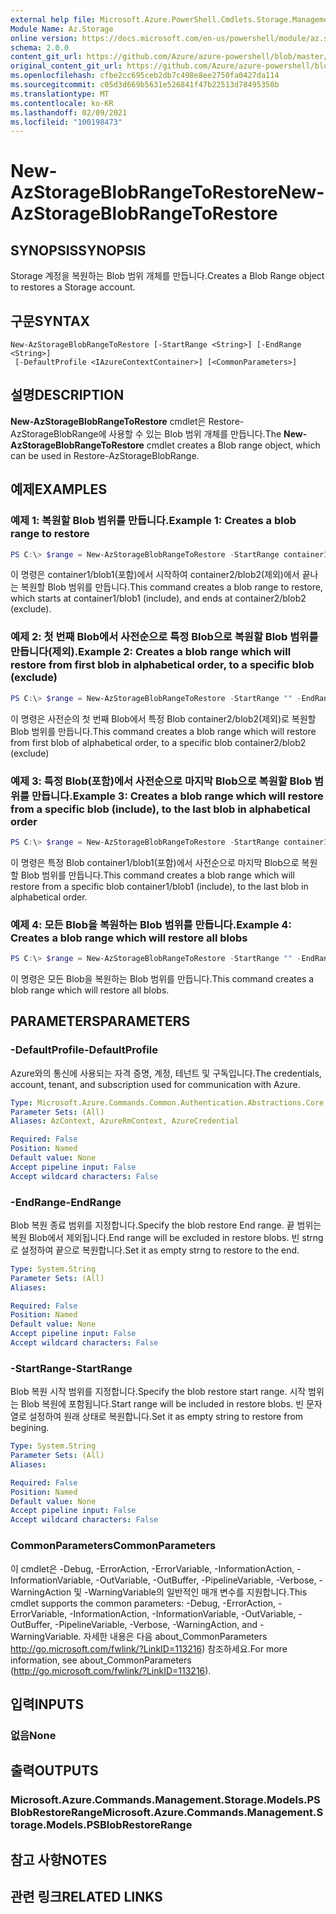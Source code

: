 ```yaml
---
external help file: Microsoft.Azure.PowerShell.Cmdlets.Storage.Management.dll-Help.xml
Module Name: Az.Storage
online version: https://docs.microsoft.com/en-us/powershell/module/az.storage/new-azstorageblobrangetorestore
schema: 2.0.0
content_git_url: https://github.com/Azure/azure-powershell/blob/master/src/Storage/Storage.Management/help/New-AzStorageBlobRangeToRestore.md
original_content_git_url: https://github.com/Azure/azure-powershell/blob/master/src/Storage/Storage.Management/help/New-AzStorageBlobRangeToRestore.md
ms.openlocfilehash: cfbe2cc695ceb2db7c498e8ee2750fa0427da114
ms.sourcegitcommit: c05d3d669b5631e526841f47b22513d78495350b
ms.translationtype: MT
ms.contentlocale: ko-KR
ms.lasthandoff: 02/09/2021
ms.locfileid: "100198473"
---
```

# <span data-ttu-id="bffe6-101">New-AzStorageBlobRangeToRestore</span><span class="sxs-lookup"><span data-stu-id="bffe6-101">New-AzStorageBlobRangeToRestore</span></span>

## <span data-ttu-id="bffe6-102">SYNOPSIS</span><span class="sxs-lookup"><span data-stu-id="bffe6-102">SYNOPSIS</span></span>
<span data-ttu-id="bffe6-103">Storage 계정을 복원하는 Blob 범위 개체를 만듭니다.</span><span class="sxs-lookup"><span data-stu-id="bffe6-103">Creates a Blob Range object to restores a Storage account.</span></span>

## <span data-ttu-id="bffe6-104">구문</span><span class="sxs-lookup"><span data-stu-id="bffe6-104">SYNTAX</span></span>

```
New-AzStorageBlobRangeToRestore [-StartRange <String>] [-EndRange <String>]
 [-DefaultProfile <IAzureContextContainer>] [<CommonParameters>]
```

## <span data-ttu-id="bffe6-105">설명</span><span class="sxs-lookup"><span data-stu-id="bffe6-105">DESCRIPTION</span></span>
<span data-ttu-id="bffe6-106">**New-AzStorageBlobRangeToRestore** cmdlet은 Restore-AzStorageBlobRange에 사용할 수 있는 Blob 범위 개체를 만듭니다.</span><span class="sxs-lookup"><span data-stu-id="bffe6-106">The **New-AzStorageBlobRangeToRestore** cmdlet creates a Blob range object, which can be used in Restore-AzStorageBlobRange.</span></span>

## <span data-ttu-id="bffe6-107">예제</span><span class="sxs-lookup"><span data-stu-id="bffe6-107">EXAMPLES</span></span>

### <span data-ttu-id="bffe6-108">예제 1: 복원할 Blob 범위를 만듭니다.</span><span class="sxs-lookup"><span data-stu-id="bffe6-108">Example 1: Creates a blob range to restore</span></span>
```powershell
PS C:\> $range = New-AzStorageBlobRangeToRestore -StartRange container1/blob1 -EndRange container2/blob2
```

<span data-ttu-id="bffe6-109">이 명령은 container1/blob1(포함)에서 시작하여 container2/blob2(제외)에서 끝나는 복원할 Blob 범위를 만듭니다.</span><span class="sxs-lookup"><span data-stu-id="bffe6-109">This command creates a blob range to restore, which starts at container1/blob1 (include), and ends at container2/blob2 (exclude).</span></span>

### <span data-ttu-id="bffe6-110">예제 2: 첫 번째 Blob에서 사전순으로 특정 Blob으로 복원할 Blob 범위를 만듭니다(제외).</span><span class="sxs-lookup"><span data-stu-id="bffe6-110">Example 2: Creates a blob range which will restore from first blob in alphabetical order, to a specific blob (exclude)</span></span>
```powershell
PS C:\> $range = New-AzStorageBlobRangeToRestore -StartRange "" -EndRange container2/blob2
```

<span data-ttu-id="bffe6-111">이 명령은 사전순의 첫 번째 Blob에서 특정 Blob container2/blob2(제외)로 복원할 Blob 범위를 만듭니다.</span><span class="sxs-lookup"><span data-stu-id="bffe6-111">This command creates a blob range which will restore from first blob of alphabetical order, to a specific blob container2/blob2 (exclude)</span></span>

### <span data-ttu-id="bffe6-112">예제 3: 특정 Blob(포함)에서 사전순으로 마지막 Blob으로 복원할 Blob 범위를 만듭니다.</span><span class="sxs-lookup"><span data-stu-id="bffe6-112">Example 3: Creates a blob range which will restore from a specific blob (include), to the last blob in alphabetical order</span></span>
```powershell
PS C:\> $range = New-AzStorageBlobRangeToRestore -StartRange container1/blob1 -EndRange ""
```

<span data-ttu-id="bffe6-113">이 명령은 특정 Blob container1/blob1(포함)에서 사전순으로 마지막 Blob으로 복원할 Blob 범위를 만듭니다.</span><span class="sxs-lookup"><span data-stu-id="bffe6-113">This command creates a blob range which will restore from a specific blob container1/blob1 (include), to the last blob in alphabetical order.</span></span>

### <span data-ttu-id="bffe6-114">예제 4: 모든 Blob을 복원하는 Blob 범위를 만듭니다.</span><span class="sxs-lookup"><span data-stu-id="bffe6-114">Example 4: Creates a blob range which will restore all blobs</span></span>
```powershell
PS C:\> $range = New-AzStorageBlobRangeToRestore -StartRange "" -EndRange ""
```

<span data-ttu-id="bffe6-115">이 명령은 모든 Blob을 복원하는 Blob 범위를 만듭니다.</span><span class="sxs-lookup"><span data-stu-id="bffe6-115">This command creates a blob range which will restore all blobs.</span></span>

## <span data-ttu-id="bffe6-116">PARAMETERS</span><span class="sxs-lookup"><span data-stu-id="bffe6-116">PARAMETERS</span></span>

### <span data-ttu-id="bffe6-117">-DefaultProfile</span><span class="sxs-lookup"><span data-stu-id="bffe6-117">-DefaultProfile</span></span>
<span data-ttu-id="bffe6-118">Azure와의 통신에 사용되는 자격 증명, 계정, 테넌트 및 구독입니다.</span><span class="sxs-lookup"><span data-stu-id="bffe6-118">The credentials, account, tenant, and subscription used for communication with Azure.</span></span>

```yaml
Type: Microsoft.Azure.Commands.Common.Authentication.Abstractions.Core.IAzureContextContainer
Parameter Sets: (All)
Aliases: AzContext, AzureRmContext, AzureCredential

Required: False
Position: Named
Default value: None
Accept pipeline input: False
Accept wildcard characters: False
```

### <span data-ttu-id="bffe6-119">-EndRange</span><span class="sxs-lookup"><span data-stu-id="bffe6-119">-EndRange</span></span>
<span data-ttu-id="bffe6-120">Blob 복원 종료 범위를 지정합니다.</span><span class="sxs-lookup"><span data-stu-id="bffe6-120">Specify the blob restore End range.</span></span>
<span data-ttu-id="bffe6-121">끝 범위는 복원 Blob에서 제외됩니다.</span><span class="sxs-lookup"><span data-stu-id="bffe6-121">End range will be excluded in restore blobs.</span></span>
<span data-ttu-id="bffe6-122">빈 strng로 설정하여 끝으로 복원합니다.</span><span class="sxs-lookup"><span data-stu-id="bffe6-122">Set it as empty strng to restore to the end.</span></span>

```yaml
Type: System.String
Parameter Sets: (All)
Aliases:

Required: False
Position: Named
Default value: None
Accept pipeline input: False
Accept wildcard characters: False
```

### <span data-ttu-id="bffe6-123">-StartRange</span><span class="sxs-lookup"><span data-stu-id="bffe6-123">-StartRange</span></span>
<span data-ttu-id="bffe6-124">Blob 복원 시작 범위를 지정합니다.</span><span class="sxs-lookup"><span data-stu-id="bffe6-124">Specify the blob restore start range.</span></span>
<span data-ttu-id="bffe6-125">시작 범위는 Blob 복원에 포함됩니다.</span><span class="sxs-lookup"><span data-stu-id="bffe6-125">Start range will be included in restore blobs.</span></span>
<span data-ttu-id="bffe6-126">빈 문자열로 설정하여 원래 상태로 복원합니다.</span><span class="sxs-lookup"><span data-stu-id="bffe6-126">Set it as empty string to restore from begining.</span></span>

```yaml
Type: System.String
Parameter Sets: (All)
Aliases:

Required: False
Position: Named
Default value: None
Accept pipeline input: False
Accept wildcard characters: False
```

### <span data-ttu-id="bffe6-127">CommonParameters</span><span class="sxs-lookup"><span data-stu-id="bffe6-127">CommonParameters</span></span>
<span data-ttu-id="bffe6-128">이 cmdlet은 -Debug, -ErrorAction, -ErrorVariable, -InformationAction, -InformationVariable, -OutVariable, -OutBuffer, -PipelineVariable, -Verbose, -WarningAction 및 -WarningVariable의 일반적인 매개 변수를 지원합니다.</span><span class="sxs-lookup"><span data-stu-id="bffe6-128">This cmdlet supports the common parameters: -Debug, -ErrorAction, -ErrorVariable, -InformationAction, -InformationVariable, -OutVariable, -OutBuffer, -PipelineVariable, -Verbose, -WarningAction, and -WarningVariable.</span></span> <span data-ttu-id="bffe6-129">자세한 내용은 다음 about_CommonParameters http://go.microsoft.com/fwlink/?LinkID=113216) 참조하세요.</span><span class="sxs-lookup"><span data-stu-id="bffe6-129">For more information, see about_CommonParameters (http://go.microsoft.com/fwlink/?LinkID=113216).</span></span>

## <span data-ttu-id="bffe6-130">입력</span><span class="sxs-lookup"><span data-stu-id="bffe6-130">INPUTS</span></span>

### <span data-ttu-id="bffe6-131">없음</span><span class="sxs-lookup"><span data-stu-id="bffe6-131">None</span></span>

## <span data-ttu-id="bffe6-132">출력</span><span class="sxs-lookup"><span data-stu-id="bffe6-132">OUTPUTS</span></span>

### <span data-ttu-id="bffe6-133">Microsoft.Azure.Commands.Management.Storage.Models.PSBlobRestoreRange</span><span class="sxs-lookup"><span data-stu-id="bffe6-133">Microsoft.Azure.Commands.Management.Storage.Models.PSBlobRestoreRange</span></span>

## <span data-ttu-id="bffe6-134">참고 사항</span><span class="sxs-lookup"><span data-stu-id="bffe6-134">NOTES</span></span>

## <span data-ttu-id="bffe6-135">관련 링크</span><span class="sxs-lookup"><span data-stu-id="bffe6-135">RELATED LINKS</span></span>
